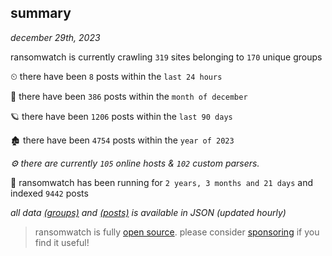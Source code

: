 
## summary
_december 29th, 2023_

ransomwatch is currently crawling `319` sites belonging to `170` unique groups

⏲ there have been `8` posts within the `last 24 hours`

🦈 there have been `386` posts within the `month of december`

🪐 there have been `1206` posts within the `last 90 days`

🏚 there have been `4754` posts within the `year of 2023`

_⚙️ there are currently `105` online hosts & `102` custom parsers._

🦕 ransomwatch has been running for `2 years, 3 months and 21 days` and indexed `9442` posts

_all data  [(groups)](http://ransomwhat.telemetry.ltd/groups) and [(posts)](http://ransomwhat.telemetry.ltd/posts) is available in JSON (updated hourly)_

> ransomwatch is fully [open source](https://github.com/joshhighet/ransomwatch#ransomwatch--). please consider [sponsoring](https://github.com/sponsors/joshhighet) if you find it useful!
